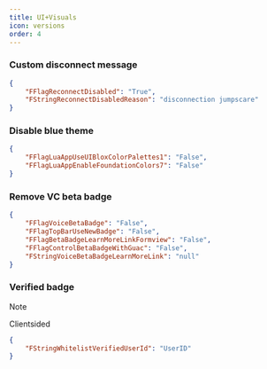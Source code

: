 ```yaml
---
title: UI+Visuals
icon: versions
order: 4
---
```

### Custom disconnect message
```json
{
    "FFlagReconnectDisabled": "True",
    "FStringReconnectDisabledReason": "disconnection jumpscare"
}
```
### Disable blue theme
```json
{
    "FFlagLuaAppUseUIBloxColorPalettes1": "False",
    "FFlagLuaAppEnableFoundationColors7": "False"
}
```
### Remove VC beta badge
```json
{
    "FFlagVoiceBetaBadge": "False",
    "FFlagTopBarUseNewBadge": "False",
    "FFlagBetaBadgeLearnMoreLinkFormview": "False",
    "FFlagControlBetaBadgeWithGuac": "False",
    "FStringVoiceBetaBadgeLearnMoreLink": "null"
}
```
### Verified badge
> [!NOTE]
> Clientsided
```json
{
    "FStringWhitelistVerifiedUserId": "UserID"
}
```